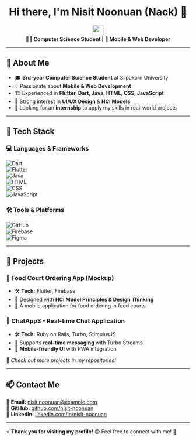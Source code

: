 <h1 align="center">Hi there, I'm Nisit Noonuan (Nack) 👋</h1>

<p align="center">
  <img src="https://media.giphy.com/media/hvRJCLFzcasrR4ia7z/giphy.gif" width="30px"/>
  <br>
  <strong>👨‍💻 Computer Science Student | 📱 Mobile & Web Developer</strong>
</p>

---

## 🌟 About Me
- 🎓 **3rd-year Computer Science Student** at Silpakorn University  
- 💡 Passionate about **Mobile & Web Development**  
- 🏗️ Experienced in **Flutter, Dart, Java, HTML, CSS, JavaScript**  
- 🎨 Strong interest in **UI/UX Design** & **HCI Models**  
- 🚀 Looking for an **internship** to apply my skills in real-world projects  

---

## 🚀 Tech Stack  
### **💻 Languages & Frameworks**  
![Dart](https://img.shields.io/badge/Dart-0175C2?style=flat&logo=dart&logoColor=white)  
![Flutter](https://img.shields.io/badge/Flutter-02569B?style=flat&logo=flutter&logoColor=white)  
![Java](https://img.shields.io/badge/Java-ED8B00?style=flat&logo=java&logoColor=white)  
![HTML](https://img.shields.io/badge/HTML5-E34F26?style=flat&logo=html5&logoColor=white)  
![CSS](https://img.shields.io/badge/CSS3-1572B6?style=flat&logo=css3&logoColor=white)  
![JavaScript](https://img.shields.io/badge/JavaScript-F7DF1E?style=flat&logo=javascript&logoColor=black)  

### **🛠️ Tools & Platforms**  
![GitHub](https://img.shields.io/badge/GitHub-181717?style=flat&logo=github&logoColor=white)  
![Firebase](https://img.shields.io/badge/Firebase-FFCA28?style=flat&logo=firebase&logoColor=black)  
![Figma](https://img.shields.io/badge/Figma-F24E1E?style=flat&logo=figma&logoColor=white)  

---

## 📌 Projects  
### **📱 Food Court Ordering App (Mockup)**  
- 🛠 **Tech:** Flutter, Firebase  
- 🎯 Designed with **HCI Model Principles & Design Thinking**  
- 📌 A mobile application for food ordering in food courts  

### **💬 ChatApp3 - Real-time Chat Application**  
- 🛠 **Tech:** Ruby on Rails, Turbo, StimulusJS  
- 💬 Supports **real-time messaging** with Turbo Streams  
- 📱 **Mobile-friendly UI** with PWA integration  

🔹 *Check out more projects in my repositories!*  

---

## 📫 Contact Me  
📧 **Email:** [nisit.noonuan@example.com](mailto:nisit.noonuan@gmai.com)  
🔗 **GitHub:** [github.com/nisit-noonuan](https://github.com/NEMENACk06)  
🔗 **LinkedIn:** [linkedin.com/in/nisit-noonuan](https://www.linkedin.com/in/nisit-noonuan-b49115337/)  

---

⭐ **Thank you for visiting my profile!** 😊 Feel free to connect with me! 🚀

